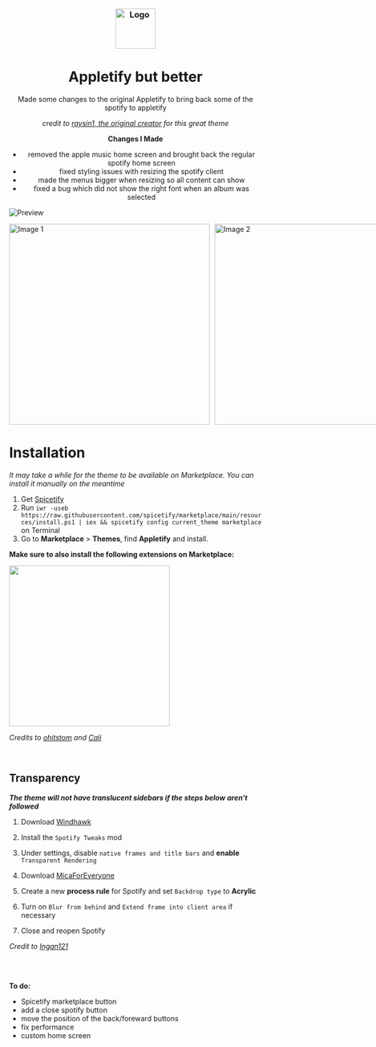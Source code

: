 <h3 align="center">
	<img src="https://github.com/raysin1/Appletify/blob/main/screenshots/icon.png?raw=true" width="80" alt="Logo"/><br/>
</h3>
<div align="center">
  <h1>Appletify but better</h1>
 Made some changes to the original Appletify to bring back some of the spotify to appletify

_credit to [raysin1, the original creator](https://github.com/raysin1/Appletify) for this great theme_

**Changes I Made**

- removed the apple music home screen and brought back the regular spotify home screen
- fixed styling issues with resizing the spotify client
- made the menus bigger when resizing so all content can show
- fixed a bug which did not show the right font when an album was selected
</div>

![Preview](https://github.com/raysin1/Appletify/blob/main/screenshots/preview.png)

<div style="display: flex; flex-direction: row; gap: 10px;">
  <img src="https://raw.githubusercontent.com/raysin1/Appletify/main/screenshots/album.png" alt="Image 1" width="400">
  <img src="https://raw.githubusercontent.com/raysin1/Appletify/main/screenshots/lyrics.png" alt="Image 2" width="400">
</div>

# Installation

_It may take a while for the theme to be available on Marketplace. You can install it manually on the meantime_

1. Get [Spicetify](https://spicetify.app/docs/getting-started)
2. Run `iwr -useb https://raw.githubusercontent.com/spicetify/marketplace/main/resources/install.ps1 | iex && spicetify config current_theme marketplace` on Terminal
3. Go to **Marketplace** > **Themes**, find **Appletify** and install.
   <br>

**Make sure to also install the following extensions on Marketplace:**

<img src="https://github.com/user-attachments/assets/82cd3960-9401-4cc5-9cab-e68590e3ef75" width="320"/>

_Credits to [ohitstom](https://github.com/ohitstom) and [Cali](https://github.com/surfbryce)_

<br>

## Transparency

**_The theme will not have translucent sidebars if the steps below aren't followed_**

1. Download [Windhawk](https://windhawk.net/)
2. Install the `Spotify Tweaks` mod
3. Under settings, disable `native frames and title bars` and **enable** `Transparent Rendering`

4. Download [MicaForEveryone](https://github.com/MicaForEveryone/MicaForEveryone)
5. Create a new **process rule** for Spotify and set `Backdrop type` to **Acrylic**
6. Turn on `Blur from behind` and `Extend frame into client area` if necessary
7. Close and reopen Spotify

_Credit to [Ingan121](https://github.com/Ingan121/)_

<br><br>

**To do:**

- Spicetify marketplace button
- add a close spotify button
- move the position of the back/foreward buttons
- fix performance
- custom home screen
